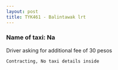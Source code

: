 ```yaml
---
layout: post
title: TYK461 - Balintawak lrt
---
```


### Name of taxi: Na

Driver asking for additional fee of 30 pesos

```Contracting, No taxi details inside```

